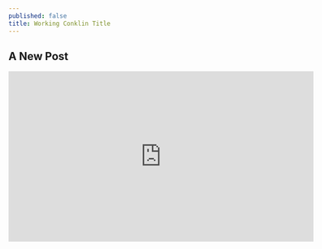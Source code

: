 ```yaml
---
published: false
title: Working Conklin Title
---
```

## A New Post

<p align="center"><iframe src="https://overthecap.com/contract-embed/4721/" width="600" height="336" frameborder="0" scrolling="no"></iframe></p>
